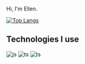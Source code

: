 Hi, I'm Ellen.

[![Top Langs](https://github-readme-stats.vercel.app/api/top-langs/?ellenassis=anuraghazra&layout=compact)](https://github.com/anuraghazra/github-readme-stats)


## Technologies I use

<div style="display: inline_block">
  <img align="center" alt="js" src="https://img.shields.io/badge/JavaScript-F7DF1E?style=for-the-badge&logo=javascript&logoColor=black" />
  <img align="center" alt="ts" src="https://img.shields.io/badge/TypeScript-007ACC?style=for-the-badge&logo=typescript&logoColor=white" />
  <img align="center" alt="ts" src="https://img.shields.io/badge/React-19cffe?style=for-the-badge&logo=react&logoColor=white" />
  
</div><br/>
